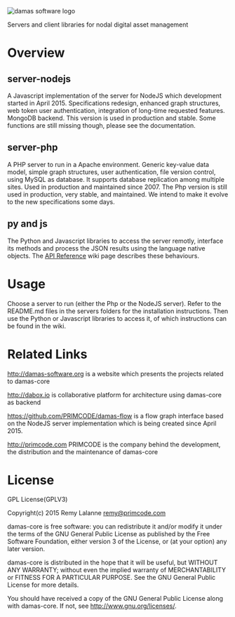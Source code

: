 <img src="http://damas-software.org/bin/damas_software_logo.svg" alt="damas software logo"/>

Servers and client libraries for nodal digital asset management

# Overview

## server-nodejs
A Javascript implementation of the server for NodeJS which development started in April 2015. Specifications redesign, enhanced graph structures, web token user authentication, integration of long-time requested features. MongoDB backend. This version is used in production and stable. Some functions are still missing though, please see the documentation.

## server-php
A PHP server to run in a Apache environment. Generic key-value data model, simple graph structures, user authentication, file version control, using MySQL as database. It supports database replication among multiple sites. Used in production and maintained since 2007. The Php version is still used in production, very stable, and maintained. We intend to make it evolve to the new specifications some days. 

## py and js
The Python and Javascript libraries to access the server remotly, interface its methods and process the JSON results using the language native objects. The [API Reference](https://github.com/remyla/damas-core/wiki/API) wiki page describes these behaviours.

# Usage
Choose a server to run (either the Php or the NodeJS server). Refer to the README.md files in the servers folders for the installation instructions. Then use the Python or Javascript libraries to access it, of which instructions can be found in the wiki.

# Related Links

http://damas-software.org is a website which presents the projects related to damas-core

http://dabox.io is collaborative platform for architecture using damas-core as backend

https://github.com/PRIMCODE/damas-flow is a flow graph interface based on the NodeJS server implementation which is being created since April 2015.

http://primcode.com PRIMCODE is the company behind the development, the distribution and the maintenance of damas-core


# License
GPL License(GPLV3)

Copyright(c) 2015 Remy Lalanne remy@primcode.com

damas-core is free software: you can redistribute it and/or modify
it under the terms of the GNU General Public License as published by
the Free Software Foundation, either version 3 of the License, or
(at your option) any later version.

damas-core is distributed in the hope that it will be useful,
but WITHOUT ANY WARRANTY; without even the implied warranty of
MERCHANTABILITY or FITNESS FOR A PARTICULAR PURPOSE.  See the
GNU General Public License for more details.

You should have received a copy of the GNU General Public License
along with damas-core.  If not, see <http://www.gnu.org/licenses/>.
